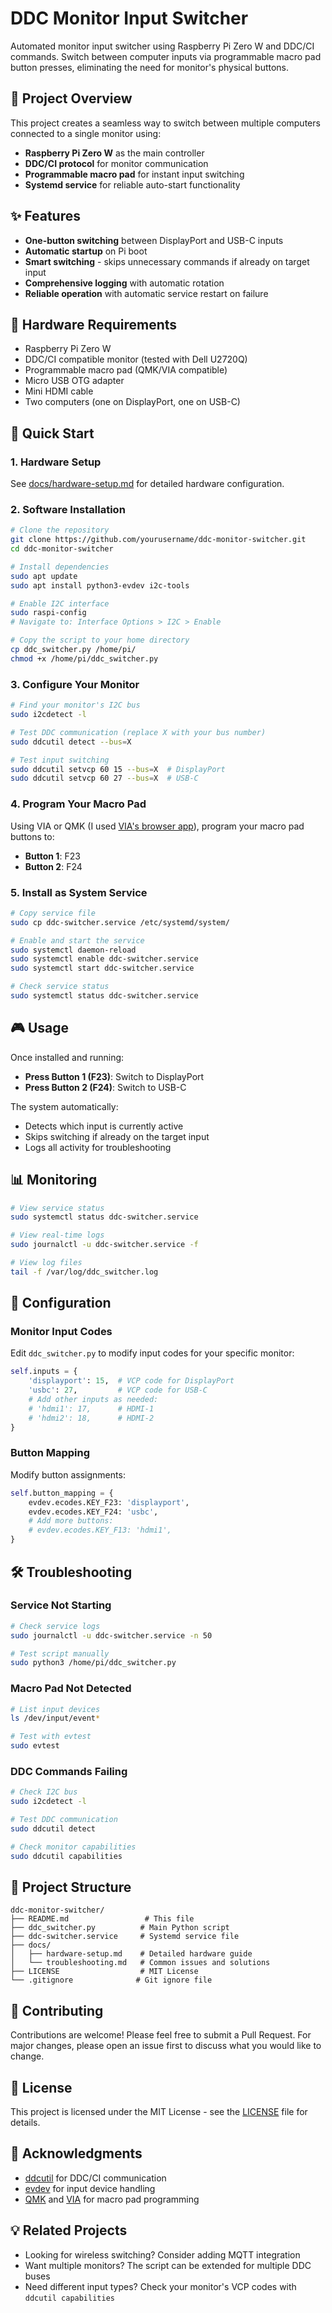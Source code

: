 # DDC Monitor Input Switcher

Automated monitor input switcher using Raspberry Pi Zero W and DDC/CI commands. Switch between computer inputs via programmable macro pad button presses, eliminating the need for monitor's physical buttons.

## 🎯 Project Overview

This project creates a seamless way to switch between multiple computers connected to a single monitor using:
- **Raspberry Pi Zero W** as the main controller
- **DDC/CI protocol** for monitor communication
- **Programmable macro pad** for instant input switching
- **Systemd service** for reliable auto-start functionality

## ✨ Features

- **One-button switching** between DisplayPort and USB-C inputs
- **Automatic startup** on Pi boot
- **Smart switching** - skips unnecessary commands if already on target input
- **Comprehensive logging** with automatic rotation
- **Reliable operation** with automatic service restart on failure

## 🔧 Hardware Requirements

- Raspberry Pi Zero W
- DDC/CI compatible monitor (tested with Dell U2720Q)
- Programmable macro pad (QMK/VIA compatible)
- Micro USB OTG adapter
- Mini HDMI cable
- Two computers (one on DisplayPort, one on USB-C)

## 🚀 Quick Start

### 1. Hardware Setup
See [docs/hardware-setup.md](docs/hardware-setup.md) for detailed hardware configuration.

### 2. Software Installation

```bash
# Clone the repository
git clone https://github.com/yourusername/ddc-monitor-switcher.git
cd ddc-monitor-switcher

# Install dependencies
sudo apt update
sudo apt install python3-evdev i2c-tools

# Enable I2C interface
sudo raspi-config
# Navigate to: Interface Options > I2C > Enable

# Copy the script to your home directory
cp ddc_switcher.py /home/pi/
chmod +x /home/pi/ddc_switcher.py
```

### 3. Configure Your Monitor

```bash
# Find your monitor's I2C bus
sudo i2cdetect -l

# Test DDC communication (replace X with your bus number)
sudo ddcutil detect --bus=X

# Test input switching
sudo ddcutil setvcp 60 15 --bus=X  # DisplayPort
sudo ddcutil setvcp 60 27 --bus=X  # USB-C
```

### 4. Program Your Macro Pad

Using VIA or QMK (I used [VIA's browser app](https://usevia.app)), program your macro pad buttons to:
- **Button 1**: F23
- **Button 2**: F24

### 5. Install as System Service

```bash
# Copy service file
sudo cp ddc-switcher.service /etc/systemd/system/

# Enable and start the service
sudo systemctl daemon-reload
sudo systemctl enable ddc-switcher.service
sudo systemctl start ddc-switcher.service

# Check service status
sudo systemctl status ddc-switcher.service
```

## 🎮 Usage

Once installed and running:
- **Press Button 1 (F23)**: Switch to DisplayPort
- **Press Button 2 (F24)**: Switch to USB-C

The system automatically:
- Detects which input is currently active
- Skips switching if already on the target input
- Logs all activity for troubleshooting

## 📊 Monitoring

```bash
# View service status
sudo systemctl status ddc-switcher.service

# View real-time logs
sudo journalctl -u ddc-switcher.service -f

# View log files
tail -f /var/log/ddc_switcher.log
```

## 🔧 Configuration

### Monitor Input Codes
Edit `ddc_switcher.py` to modify input codes for your specific monitor:

```python
self.inputs = {
    'displayport': 15,  # VCP code for DisplayPort
    'usbc': 27,         # VCP code for USB-C
    # Add other inputs as needed:
    # 'hdmi1': 17,      # HDMI-1
    # 'hdmi2': 18,      # HDMI-2
}
```

### Button Mapping
Modify button assignments:

```python
self.button_mapping = {
    evdev.ecodes.KEY_F23: 'displayport',
    evdev.ecodes.KEY_F24: 'usbc',
    # Add more buttons:
    # evdev.ecodes.KEY_F13: 'hdmi1',
}
```

## 🛠️ Troubleshooting

### Service Not Starting
```bash
# Check service logs
sudo journalctl -u ddc-switcher.service -n 50

# Test script manually
sudo python3 /home/pi/ddc_switcher.py
```

### Macro Pad Not Detected
```bash
# List input devices
ls /dev/input/event*

# Test with evtest
sudo evtest
```

### DDC Commands Failing
```bash
# Check I2C bus
sudo i2cdetect -l

# Test DDC communication
sudo ddcutil detect

# Check monitor capabilities
sudo ddcutil capabilities
```

## 📁 Project Structure

```
ddc-monitor-switcher/
├── README.md                 # This file
├── ddc_switcher.py          # Main Python script
├── ddc-switcher.service     # Systemd service file
├── docs/
│   ├── hardware-setup.md    # Detailed hardware guide
│   └── troubleshooting.md   # Common issues and solutions
├── LICENSE                  # MIT License
└── .gitignore              # Git ignore file
```

## 🤝 Contributing

Contributions are welcome! Please feel free to submit a Pull Request. For major changes, please open an issue first to discuss what you would like to change.

## 📄 License

This project is licensed under the MIT License - see the [LICENSE](LICENSE) file for details.

## 🙏 Acknowledgments

- [ddcutil](http://www.ddcutil.com/) for DDC/CI communication
- [evdev](https://python-evdev.readthedocs.io/) for input device handling
- [QMK](https://qmk.fm/) and [VIA](https://www.caniusevia.com/) for macro pad programming

## 💡 Related Projects

- Looking for wireless switching? Consider adding MQTT integration
- Want multiple monitors? The script can be extended for multiple DDC buses
- Need different input types? Check your monitor's VCP codes with `ddcutil capabilities`
